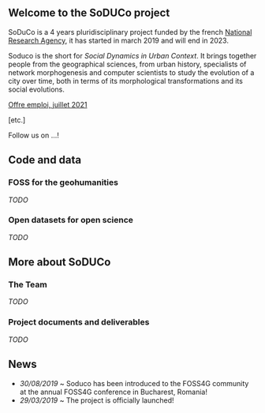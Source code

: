## Welcome to the SoDUCo project

SoDuCo is a 4 years pluridisciplinary project funded by the french [National Research Agency](https://anr.fr/Projet-ANR-18-CE38-0013), it has started in march 2019 and will end in 2023.

Soduco is the short for *Social Dynamics in Urban Context*. It brings together people from the geographical sciences, from urban history, specialists of network morphogenesis and computer scientists to study the evolution of a city over time, both in terms of its morphological transformations and its social evolutions.

[Offre emploi, juillet 2021](https://soduco.github.io/SoDUCo2021DevelopWebFullstack.pdf)

[etc.]

Follow us on ...!


## Code and data
### FOSS for the geohumanities
*TODO*
### Open datasets for open science
*TODO*

## More about SoDUCo

### The Team
*TODO*
### Project documents and deliverables
*TODO*

## News
* *30/08/2019* ~ Soduco has been introduced to the FOSS4G community at the annual FOSS4G conference in Bucharest, Romania!
* *29/03/2019* ~ The project is officially launched!
